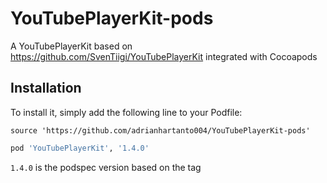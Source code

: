 # YouTubePlayerKit-pods

A YouTubePlayerKit based on https://github.com/SvenTiigi/YouTubePlayerKit integrated with Cocoapods

## Installation

To install it, simply add the following line to your Podfile:
```
source 'https://github.com/adrianhartanto004/YouTubePlayerKit-pods'
```

```ruby
pod 'YouTubePlayerKit', '1.4.0'
```
`1.4.0` is the podspec version based on the tag
